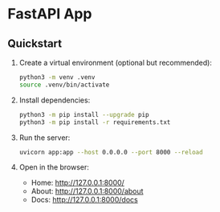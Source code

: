 # FastAPI App

## Quickstart

1. Create a virtual environment (optional but recommended):
   ```bash
   python3 -m venv .venv
   source .venv/bin/activate
   ```

2. Install dependencies:
   ```bash
   python3 -m pip install --upgrade pip
   python3 -m pip install -r requirements.txt
   ```

3. Run the server:
   ```bash
   uvicorn app:app --host 0.0.0.0 --port 8000 --reload
   ```

4. Open in the browser:
   - Home: http://127.0.0.1:8000/
   - About: http://127.0.0.1:8000/about
   - Docs: http://127.0.0.1:8000/docs